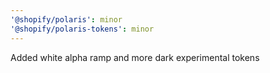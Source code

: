```yaml
---
'@shopify/polaris': minor
'@shopify/polaris-tokens': minor
---
```


Added white alpha ramp and more dark experimental tokens

